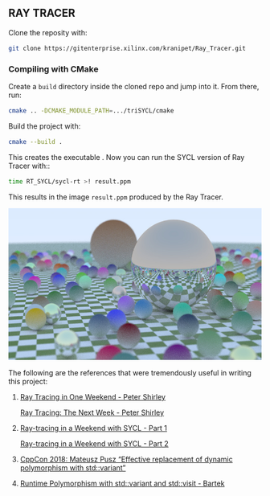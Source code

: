 ## RAY TRACER

Clone the reposity with:
```sh
git clone https://gitenterprise.xilinx.com/kranipet/Ray_Tracer.git
```
### Compiling with CMake

Create a `build` directory inside the cloned repo and jump into it.
From there, run:
```sh
cmake .. -DCMAKE_MODULE_PATH=.../triSYCL/cmake
```
Build the project with:
```sh
cmake --build .
```
This creates the executable . Now you can run the SYCL version of Ray Tracer with::
```sh
time RT_SYCL/sycl-rt >! result.ppm
```
This results in the image ``result.ppm`` produced by the Ray Tracer.

![img](doc/checker.jpg)

The following are the references that were tremendously useful in writing this project:

1. [Ray Tracing in One Weekend - Peter Shirley](https://raytracing.github.io/books/RayTracingInOneWeekend.html
)

    [Ray Tracing: The Next Week - Peter Shirley](https://raytracing.github.io/books/RayTracingTheNextWeek.html
)
2. [Ray-tracing in a Weekend with SYCL - Part 1](https://www.codeplay.com/portal/blogs/2020/05/19/ray-tracing-in-a-weekend-with-sycl-basic-sphere-tracing.html)

    [Ray-tracing in a Weekend with SYCL - Part 2](https://www.codeplay.com/portal/blogs/2020/06/19/ray-tracing-in-a-weekend-with-sycl-part-2-pixel-sampling-and-material-tracing.html)

3. [CppCon 2018: Mateusz Pusz “Effective replacement of dynamic polymorphism with std::variant”](https://www.youtube.com/watch?v=gKbORJtnVu8)
3. [Runtime Polymorphism with std::variant and std::visit - Bartek](https://www.bfilipek.com/2020/04/variant-virtual-polymorphism.html)
